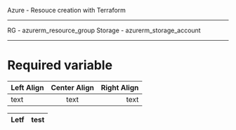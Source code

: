 Azure - Resouce creation with Terraform  
_______________________________________________________________________________________________________________________________________________________________________________________________
RG - azurerm_resource_group
Storage - azurerm_storage_account
_______________________________________________________________________________________________________________________________________________________________________________________________
# Required variable
| Left Align | Center Align | Right Align |
|:-----------|:------------:|------------:|
| text       | text         | text        |

| Letf | test |
|:-|-:|


